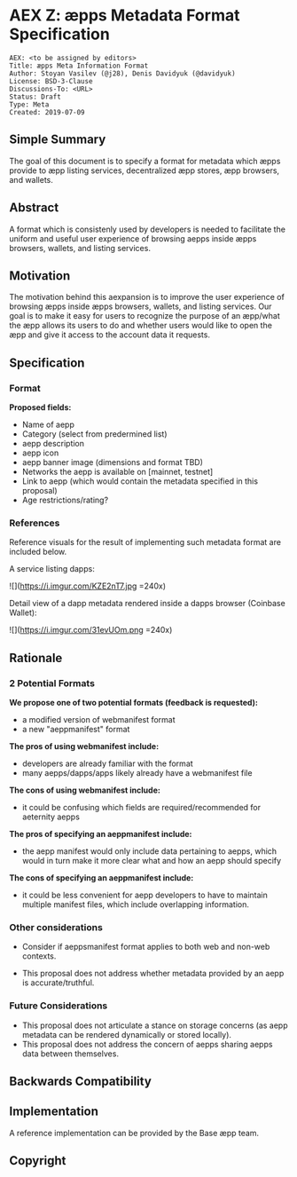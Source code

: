 # AEX Z: æpps Metadata Format Specification

```
AEX: <to be assigned by editors>
Title: æpps Meta Information Format
Author: Stoyan Vasilev (@j28), Denis Davidyuk (@davidyuk)
License: BSD-3-Clause
Discussions-To: <URL>
Status: Draft
Type: Meta
Created: 2019-07-09
```


## Simple Summary

The goal of this document is to specify a format for metadata which æpps provide to æpp listing services, decentralized æpp stores, æpp browsers, and wallets.


## Abstract

A format which is consistenly used by developers is needed to facilitate the uniform and useful user experience of browsing aepps inside æpps browsers, wallets, and listing services.


## Motivation

The motivation behind this aexpansion is to improve the user experience of browsing æpps inside æpps browsers, wallets, and listing services. Our goal is to make it easy for users to recognize the purpose of an æpp/what the æpp allows its users to do and whether users would like to open the æpp and give it access to the account data it requests.


## Specification

### Format

**Proposed fields:**
+ Name of aepp
+ Category (select from predermined list)
+ aepp description
+ aepp icon
+ aepp banner image (dimensions and format TBD)
+ Networks the aepp is available on [mainnet, testnet]
+ Link to aepp (which would contain the metadata specified in this proposal)
+ Age restrictions/rating?

### References


Reference visuals for the result of implementing such metadata format are included below.

A service listing dapps:

![](https://i.imgur.com/KZE2nT7.jpg =240x)

Detail view of a dapp metadata rendered inside a dapps browser (Coinbase Wallet):

![](https://i.imgur.com/31evUOm.png =240x)

## Rationale

### 2 Potential Formats

**We propose one of two potential formats (feedback is requested):**
+ a modified version of webmanifest format
+ a new "aeppmanifest" format

**The pros of using webmanifest include:**
+ developers are already familiar with the format
+ many aepps/dapps/apps likely already have a webmanifest file

**The cons of using webmanifest include:**
+ it could be confusing which fields are required/recommended for aeternity aepps

**The pros of specifying an aeppmanifest include:**
+ the aepp manifest would only include data pertaining to aepps, which would in turn make it more clear what and how an aepp should specify

**The cons of specifying an aeppmanifest include:**
+ it could be less convenient for aepp developers to have to maintain multiple manifest files, which include overlapping information.

### Other considerations
+ Consider if aeppsmanifest format applies to both web and non-web contexts.

+ This proposal does not address whether metadata provided by an aepp is accurate/truthful.

### Future Considerations

+ This proposal does not articulate a stance on storage concerns (as aepp metadata can be rendered dynamically or stored locally).
+ This proposal does not address the concern of aepps sharing aepps data between themselves.


## Backwards Compatibility


## Implementation

A reference implementation can be provided by the Base æpp team.

## Copyright

